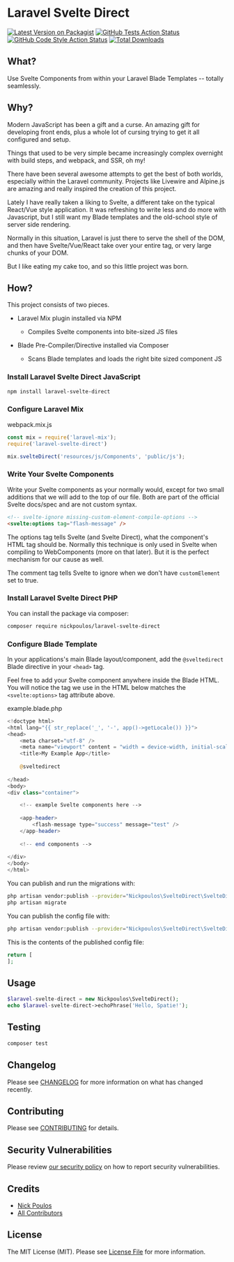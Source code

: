 # Laravel Svelte Direct

[![Latest Version on Packagist](https://img.shields.io/packagist/v/nickpoulos/laravel-svelte-direct.svg?style=flat-square)](https://packagist.org/packages/nickpoulos/laravel-svelte-direct)
[![GitHub Tests Action Status](https://img.shields.io/github/workflow/status/nickpoulos/laravel-svelte-direct/run-tests?label=tests)](https://github.com/nickpoulos/laravel-svelte-direct/actions?query=workflow%3Arun-tests+branch%3Amain)
[![GitHub Code Style Action Status](https://img.shields.io/github/workflow/status/nickpoulos/laravel-svelte-direct/Check%20&%20fix%20styling?label=code%20style)](https://github.com/nickpoulos/laravel-svelte-direct/actions?query=workflow%3A"Check+%26+fix+styling"+branch%3Amain)
[![Total Downloads](https://img.shields.io/packagist/dt/nickpoulos/laravel-svelte-direct.svg?style=flat-square)](https://packagist.org/packages/nickpoulos/laravel-svelte-direct)

## What? 
Use Svelte Components from within your Laravel Blade Templates -- totally seamlessly. 

## Why? 

Modern JavaScript has been a gift and a curse. An amazing gift for developing front ends, plus a whole lot of cursing trying to get it all configured and setup.   

Things that used to be very simple became increasingly complex overnight with build steps, and webpack, and SSR, oh my! 

There have been several awesome attempts to get the best of both worlds, especially within the Laravel community. Projects like Livewire and Alpine.js are amazing and really inspired the creation of this project.    

Lately I have really taken a liking to Svelte, a different take on the typical React/Vue style application. It was refreshing to write less and do more with Javascript, but I still want my Blade templates and the old-school style of server side rendering.  

Normally in this situation, Laravel is just there to serve the shell of the DOM, and then have Svelte/Vue/React take over your entire <body> tag, or very large chunks of your DOM.

But I like eating my cake too, and so this little project was born. 


## How? 

This project consists of two pieces.  

- Laravel Mix plugin installed via NPM
  - Compiles Svelte components into bite-sized JS files
    

- Blade Pre-Compiler/Directive installed via Composer
  - Scans Blade templates and loads the right bite sized component JS

### Install Laravel Svelte Direct JavaScript
```bash
npm install laravel-svelte-direct
````

### Configure Laravel Mix
webpack.mix.js
```javascript
const mix = require('laravel-mix');
require('laravel-svelte-direct')

mix.svelteDirect('resources/js/Components', 'public/js');

```

### Write Your Svelte Components

Write your Svelte components as your normally would, except for two small additions that we will add to the top of our file. Both are part of the official Svelte docs/spec and are not custom syntax.  
```html
<!-- svelte-ignore missing-custom-element-compile-options -->
<svelte:options tag="flash-message" />
```
The options tag tells Svelte (and Svelte Direct), what the component's HTML tag should be. Normally this technique is only used in Svelte when compiling to WebComponents (more on that later). But it is the perfect mechanism for our cause as well. 

The comment tag tells Svelte to ignore when we don't have `customElement` set to true. 


### Install Laravel Svelte Direct PHP

You can install the package via composer:

```bash
composer require nickpoulos/laravel-svelte-direct
```

### Configure Blade Template

In your applications's main Blade layout/component, add the `@sveltedirect` Blade directive in your `<head>` tag.  

Feel free to add your Svelte component anywhere inside the Blade HTML. You will notice the tag we use in the HTML below matches the `<svelte:options>` tag attribute above.

example.blade.php
```php
<!doctype html>
<html lang="{{ str_replace('_', '-', app()->getLocale()) }}">
<head>
    <meta charset="utf-8" />
    <meta name="viewport" content = "width = device-width, initial-scale = 1.0, maximum-scale = 1.0" />
    <title>My Example App</title>
    
    @sveltedirect
    
</head>
<body>
<div class="container">

    <!-- example Svelte components here --> 
    
    <app-header>
        <flash-message type="success" message="test" />
    </app-header>
    
    <!-- end components -->
    
</div>
</body>
</html>

```


You can publish and run the migrations with:

```bash
php artisan vendor:publish --provider="Nickpoulos\SvelteDirect\SvelteDirectServiceProvider" --tag="laravel-svelte-direct-migrations"
php artisan migrate
```

You can publish the config file with:
```bash
php artisan vendor:publish --provider="Nickpoulos\SvelteDirect\SvelteDirectServiceProvider" --tag="laravel-svelte-direct-config"
```

This is the contents of the published config file:

```php
return [
];
```

## Usage

```php
$laravel-svelte-direct = new Nickpoulos\SvelteDirect();
echo $laravel-svelte-direct->echoPhrase('Hello, Spatie!');
```

## Testing

```bash
composer test
```

## Changelog

Please see [CHANGELOG](CHANGELOG.md) for more information on what has changed recently.

## Contributing

Please see [CONTRIBUTING](.github/CONTRIBUTING.md) for details.

## Security Vulnerabilities

Please review [our security policy](../../security/policy) on how to report security vulnerabilities.

## Credits

- [Nick Poulos](https://github.com/nickpoulos)
- [All Contributors](../../contributors)

## License

The MIT License (MIT). Please see [License File](LICENSE.md) for more information.
